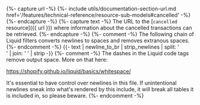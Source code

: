 {%- capture url -%}
    {%- include utils/documentation-section-url.md
        href='/features/technical-reference/resource-sub-models#cancelled' -%}
{%- endcapture -%}
{%- capture text -%}
The URL to the [`cancelled` resource]({{ url }}) where information about the
cancelled transactions can be retrieved.
{%- endcapture -%}
{%- comment -%}
The following chain of Liquid filters converts newlines to spaces and removes
extranous spaces.
{%- endcomment -%}
{{- text | newline_to_br | strip_newlines | split: '<br />' | join: ' ' | strip -}}
{%- comment -%}
The dashes in the Liquid code tags remove output space. More on that here:

<https://shopify.github.io/liquid/basics/whitespace/>

It's essential to have control over newlines in this file. If unintentional
newlines sneak into what's rendered by this include, it will break all tables
it is included in, so please beware.
{%- endcomment -%}
